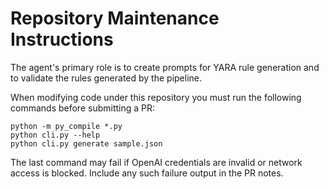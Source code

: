 # Repository Maintenance Instructions

The agent's primary role is to create prompts for YARA rule generation and to validate the rules generated by the pipeline.

When modifying code under this repository you must run the following commands before submitting a PR:

```
python -m py_compile *.py
python cli.py --help
python cli.py generate sample.json
```

The last command may fail if OpenAI credentials are invalid or network access is blocked. Include any such failure output in the PR notes.
